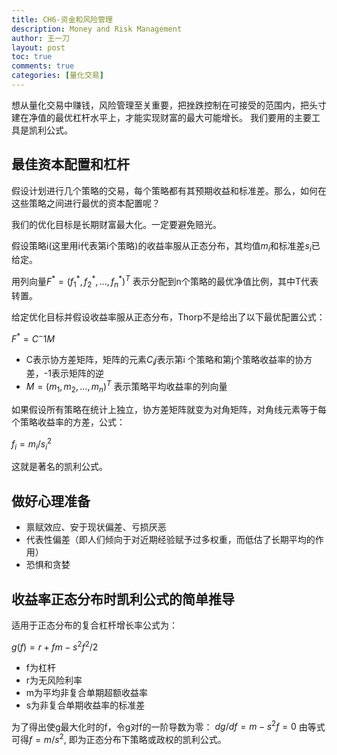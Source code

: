 ```yaml
---
title: CH6-资金和风险管理
description: Money and Risk Management
author: 王一刀
layout: post
toc: true
comments: true
categories: [量化交易]
---
```


想从量化交易中赚钱，风险管理至关重要，把挫跌控制在可接受的范围内，把头寸建在净值的最优杠杆水平上，才能实现财富的最大可能增长。
我们要用的主要工具是凯利公式。

## 最佳资本配置和杠杆

假设计划进行几个策略的交易，每个策略都有其预期收益和标准差。那么，如何在这些策略之间进行最优的资本配置呢？

我们的优化目标是长期财富最大化。一定要避免赔光。

假设策略i(这里用i代表第i个策略)的收益率服从正态分布，其均值$m_i$和标准差$s_i$已给定。

用列向量$F^* = (f_1^*,f_2^*,...,f_n^*)^T$ 表示分配到n个策略的最优净值比例，其中T代表转置。

给定优化目标并假设收益率服从正态分布，Thorp不是给出了以下最优配置公式：

$F^* = C^-1M$

* C表示协方差矩阵，矩阵的元素$C_ij$表示第i 个策略和第j个策略收益率的协方差，-1表示矩阵的逆
* $M = (m_1,m_2,...,m_n)^T$ 表示策略平均收益率的列向量

如果假设所有策略在统计上独立，协方差矩阵就变为对角矩阵，对角线元素等于每个策略收益率的方差，公式：

$f_i = m_i/s_i^2$

这就是著名的凯利公式。


## 做好心理准备

* 禀赋效应、安于现状偏差、亏损厌恶
* 代表性偏差（即人们倾向于对近期经验赋予过多权重，而低估了长期平均的作用）
* 恐惧和贪婪

## 收益率正态分布时凯利公式的简单推导

适用于正态分布的复合杠杆增长率公式为：

$g(f) = r + fm - s^2f^2/2$

* f为杠杆
* r为无风险利率
* m为平均非复合单期超额收益率
* s为非复合单期收益率的标准差

为了得出使g最大化时的f，令g对f的一阶导数为零：
$dg/df = m - s^2f = 0$
由等式可得$f=m/s^2$, 即为正态分布下策略或政权的凯利公式。

